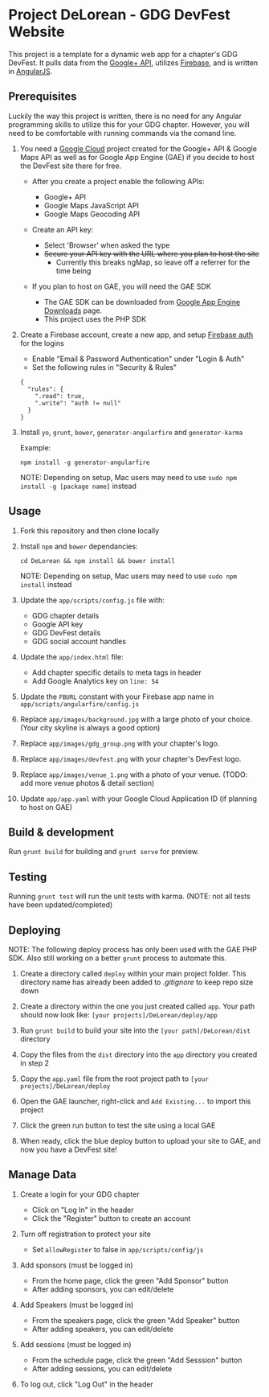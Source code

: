 Project DeLorean - GDG DevFest Website
===========================

This project is a template for a dynamic web app for a chapter's GDG DevFest. 
It pulls data from the [Google+ API](https://developers.google.com/+/web/api/rest/), utilizes [Firebase](https://www.firebase.com/), and is written in [AngularJS](https://angularjs.org/).

## Prerequisites

Luckily the way this project is written, there is no need for any Angular programming skills to utilize this for your GDG chapter. However, you will need to be comfortable with running commands 
via the comand line.

1. You need a [Google Cloud](https://console.developers.google.com/project) project created for the Google+ API & Google Maps API as well as for Google App Engine (GAE) if you decide to host the DevFest site there for free.

    * After you create a project enable the following APIs:
    
      * Google+ API
      * Google Maps JavaScript API
      * Google Maps Geocoding API
    
    * Create an API key:
    
      * Select 'Browser' when asked the type
      * ~~Secure your API key with the URL where you plan to host the site~~
        * Currently this breaks ngMap, so leave off a referrer for the time being
    
    * If you plan to host on GAE, you will need the GAE SDK
    
      * The GAE SDK can be downloaded from [Google App Engine Downloads](https://developers.google.com/appengine/downloads) page.
      * This project uses the PHP SDK

2. Create a Firebase account, create a new app, and setup [Firebase auth](https://www.firebase.com/docs/web/guide/user-auth.html) for the logins

    * Enable "Email & Password Authentication" under "Login & Auth"
    * Set the following rules in "Security & Rules"
    
    ```
    {
      "rules": {
        ".read": true,
        ".write": "auth != null"
      }
    }
    ```

3. Install `yo`, `grunt`, `bower`, `generator-angularfire` and `generator-karma`

    Example:
    ```
    npm install -g generator-angularfire
    ```
    NOTE: Depending on setup, Mac users may need to use `sudo npm install -g [package name]` instead

## Usage

1. Fork this repository and then clone locally

2. Install `npm` and `bower` dependancies:

    ```
    cd DeLorean && npm install && bower install
    ```
    NOTE: Depending on setup, Mac users may need to use `sudo npm install` instead

3. Update the `app/scripts/config.js` file with:

    * GDG chapter details
    * Google API key
    * GDG DevFest details
    * GDG social account handles

4. Update the `app/index.html` file:

    * Add chapter specific details to meta tags in header
    * Add Google Analytics key on `line: 54`

5. Update the `FBURL` constant with your Firebase app name in `app/scripts/angularfire/config.js`

6. Replace `app/images/background.jpg` with a large photo of your choice. (Your city skyline is always a good option)

7. Replace `app/images/gdg_group.png` with your chapter's logo.

8. Replace `app/images/devfest.png` with your chapter's DevFest logo.

9. Replace `app/images/venue_1.png` with a photo of your venue. (TODO: add more venue photos & detail section)

10. Update `app/app.yaml` with your Google Cloud Application ID (if planning to host on GAE)

## Build & development

Run `grunt build` for building and `grunt serve` for preview.

## Testing

Running `grunt test` will run the unit tests with karma. (NOTE: not all tests have been updated/completed)

## Deploying

NOTE: The following deploy process has only been used with the GAE PHP SDK. Also still working on a better `grunt` process to automate this.

1. Create a directory called `deploy` within your main project folder. 
    This directory name has already been added to _.gitignore_ to keep repo size down

2. Create a directory within the one you just created called `app`. 
    Your path should now look like: `[your projects]/DeLorean/deploy/app`

3. Run `grunt build` to build your site into the `[your path]/DeLorean/dist` directory

4. Copy the files from the `dist` directory into the `app` directory you created in step 2

5. Copy the `app.yaml` file from the root project path to `[your projects]/DeLorean/deploy`

6. Open the GAE launcher, right-click and `Add Existing...` to import this project

7. Click the green run button to test the site using a local GAE

8. When ready, click the blue deploy button to upload your site to GAE, and now you have a DevFest site!

## Manage Data

1. Create a login for your GDG chapter

    * Click on "Log In" in the header
    * Click the "Register" button to create an account

2. Turn off registration to protect your site

    * Set `allowRegister` to false in `app/scripts/config/js`

3. Add sponsors (must be logged in)

    * From the home page, click the green "Add Sponsor" button
    * After adding sponsors, you can edit/delete

4. Add Speakers (must be logged in)

    * From the speakers page, click the green "Add Speaker" button
    * After adding speakers, you can edit/delete

5. Add sessions (must be logged in)

    * From the schedule page, click the green "Add Sesssion" button
    * After adding sessions, you can edit/delete

6. To log out, click "Log Out" in the header

